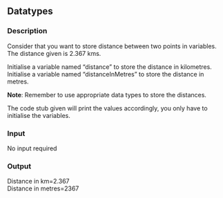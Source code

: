 ## Datatypes

### Description

Consider that you want to store distance between two points in variables. The distance given is 2.367 kms. <br>

Initialise a variable named “distance” to store the distance in kilometres. Initialise a variable named “distanceInMetres” to store the distance in metres.

<b>Note</b>: Remember to use appropriate data types to store the distances.

The code stub given will print the values accordingly, you only have to initialise the variables.

### Input

No input required

### Output

Distance in km=2.367<br>
Distance in metres=2367
